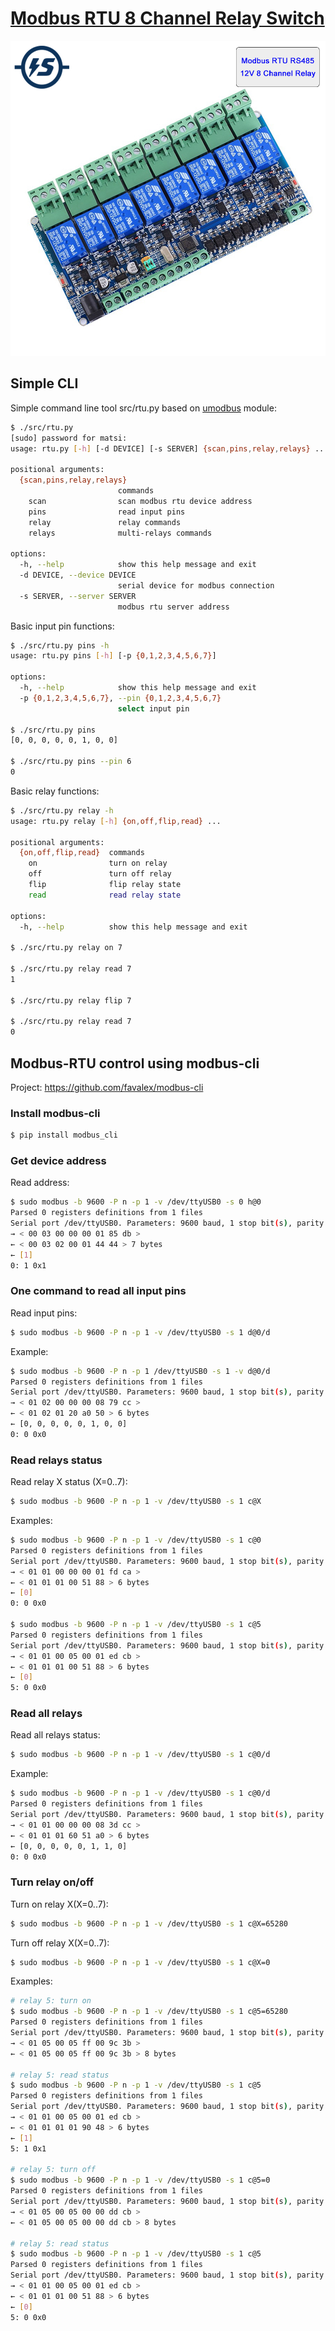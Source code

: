 # [Modbus RTU 8 Channel Relay Switch](https://aliexpress.ru/item/4001171723396.html)

![alt text](docs/ps1.jpg)

## Simple CLI

Simple command line tool src/rtu.py based on [umodbus](https://umodbus.readthedocs.io/) module:

```bash 
$ ./src/rtu.py 
[sudo] password for matsi: 
usage: rtu.py [-h] [-d DEVICE] [-s SERVER] {scan,pins,relay,relays} ...

positional arguments:
  {scan,pins,relay,relays}
                        commands
    scan                scan modbus rtu device address
    pins                read input pins
    relay               relay commands
    relays              multi-relays commands

options:
  -h, --help            show this help message and exit
  -d DEVICE, --device DEVICE
                        serial device for modbus connection
  -s SERVER, --server SERVER
                        modbus rtu server address
```

Basic input pin functions:

```bash
$ ./src/rtu.py pins -h
usage: rtu.py pins [-h] [-p {0,1,2,3,4,5,6,7}]

options:
  -h, --help            show this help message and exit
  -p {0,1,2,3,4,5,6,7}, --pin {0,1,2,3,4,5,6,7}
                        select input pin

$ ./src/rtu.py pins
[0, 0, 0, 0, 0, 1, 0, 0]

$ ./src/rtu.py pins --pin 6
0
```

Basic relay functions:

```bash
$ ./src/rtu.py relay -h
usage: rtu.py relay [-h] {on,off,flip,read} ...

positional arguments:
  {on,off,flip,read}  commands
    on                turn on relay
    off               turn off relay
    flip              flip relay state
    read              read relay state

options:
  -h, --help          show this help message and exit

$ ./src/rtu.py relay on 7

$ ./src/rtu.py relay read 7
1

$ ./src/rtu.py relay flip 7

$ ./src/rtu.py relay read 7
0
```

## Modbus-RTU control using modbus-cli

Project: https://github.com/favalex/modbus-cli

### Install modbus-cli

```bash
$ pip install modbus_cli
```

### Get device address

Read address:

```bash
$ sudo modbus -b 9600 -P n -p 1 -v /dev/ttyUSB0 -s 0 h@0
Parsed 0 registers definitions from 1 files
Serial port /dev/ttyUSB0. Parameters: 9600 baud, 1 stop bit(s), parity: N, timeout 5.0s.
→ < 00 03 00 00 00 01 85 db >
← < 00 03 02 00 01 44 44 > 7 bytes
← [1]
0: 1 0x1
```

### One command to read all input pins

Read input pins:
```bash
$ sudo modbus -b 9600 -P n -p 1 -v /dev/ttyUSB0 -s 1 d@0/d
```

Example:
```bash
$ sudo modbus -b 9600 -P n -p 1 /dev/ttyUSB0 -s 1 -v d@0/d
Parsed 0 registers definitions from 1 files
Serial port /dev/ttyUSB0. Parameters: 9600 baud, 1 stop bit(s), parity: N, timeout 5.0s.
→ < 01 02 00 00 00 08 79 cc >
← < 01 02 01 20 a0 50 > 6 bytes
← [0, 0, 0, 0, 0, 1, 0, 0]
0: 0 0x0
```

### Read relays status

Read relay X status (X=0..7):
```bash
$ sudo modbus -b 9600 -P n -p 1 -v /dev/ttyUSB0 -s 1 c@X
```

Examples:
```bash
$ sudo modbus -b 9600 -P n -p 1 -v /dev/ttyUSB0 -s 1 c@0
Parsed 0 registers definitions from 1 files
Serial port /dev/ttyUSB0. Parameters: 9600 baud, 1 stop bit(s), parity: N, timeout 5.0s.
→ < 01 01 00 00 00 01 fd ca >
← < 01 01 01 00 51 88 > 6 bytes
← [0]
0: 0 0x0

$ sudo modbus -b 9600 -P n -p 1 -v /dev/ttyUSB0 -s 1 c@5
Parsed 0 registers definitions from 1 files
Serial port /dev/ttyUSB0. Parameters: 9600 baud, 1 stop bit(s), parity: N, timeout 5.0s.
→ < 01 01 00 05 00 01 ed cb >
← < 01 01 01 00 51 88 > 6 bytes
← [0]
5: 0 0x0
```

### Read all relays

Read all relays status:

```bash
$ sudo modbus -b 9600 -P n -p 1 -v /dev/ttyUSB0 -s 1 c@0/d
```

Example:

```bash
$ sudo modbus -b 9600 -P n -p 1 -v /dev/ttyUSB0 -s 1 c@0/d
Parsed 0 registers definitions from 1 files
Serial port /dev/ttyUSB0. Parameters: 9600 baud, 1 stop bit(s), parity: N, timeout 5.0s.
→ < 01 01 00 00 00 08 3d cc >
← < 01 01 01 60 51 a0 > 6 bytes
← [0, 0, 0, 0, 0, 1, 1, 0]
0: 0 0x0
```

### Turn relay on/off

Turn on relay X(X=0..7):
```bash
$ sudo modbus -b 9600 -P n -p 1 -v /dev/ttyUSB0 -s 1 c@X=65280
```

Turn off relay X(X=0..7):
```bash
$ sudo modbus -b 9600 -P n -p 1 -v /dev/ttyUSB0 -s 1 c@X=0
```

Examples:
```bash
# relay 5: turn on
$ sudo modbus -b 9600 -P n -p 1 -v /dev/ttyUSB0 -s 1 c@5=65280
Parsed 0 registers definitions from 1 files
Serial port /dev/ttyUSB0. Parameters: 9600 baud, 1 stop bit(s), parity: N, timeout 5.0s.
→ < 01 05 00 05 ff 00 9c 3b >
← < 01 05 00 05 ff 00 9c 3b > 8 bytes

# relay 5: read status
$ sudo modbus -b 9600 -P n -p 1 -v /dev/ttyUSB0 -s 1 c@5      
Parsed 0 registers definitions from 1 files
Serial port /dev/ttyUSB0. Parameters: 9600 baud, 1 stop bit(s), parity: N, timeout 5.0s.
→ < 01 01 00 05 00 01 ed cb >
← < 01 01 01 01 90 48 > 6 bytes
← [1]
5: 1 0x1

# relay 5: turn off
$ sudo modbus -b 9600 -P n -p 1 -v /dev/ttyUSB0 -s 1 c@5=0    
Parsed 0 registers definitions from 1 files
Serial port /dev/ttyUSB0. Parameters: 9600 baud, 1 stop bit(s), parity: N, timeout 5.0s.
→ < 01 05 00 05 00 00 dd cb >
← < 01 05 00 05 00 00 dd cb > 8 bytes

# relay 5: read status
$ sudo modbus -b 9600 -P n -p 1 -v /dev/ttyUSB0 -s 1 c@5  
Parsed 0 registers definitions from 1 files
Serial port /dev/ttyUSB0. Parameters: 9600 baud, 1 stop bit(s), parity: N, timeout 5.0s.
→ < 01 01 00 05 00 01 ed cb >
← < 01 01 01 00 51 88 > 6 bytes
← [0]
5: 0 0x0
```

